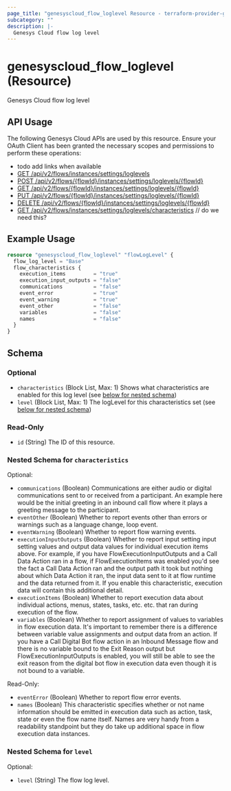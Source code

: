 ```yaml
---
page_title: "genesyscloud_flow_loglevel Resource - terraform-provider-genesyscloud"
subcategory: ""
description: |-
  Genesys Cloud flow log level
---
```

# genesyscloud_flow_loglevel (Resource)

Genesys Cloud flow log level

## API Usage
The following Genesys Cloud APIs are used by this resource. Ensure your OAuth Client has been granted the necessary scopes and permissions to perform these operations:

* todo add links when available
* [GET /api/v2/flows/instances/settings/loglevels]()
* [POST /api/v2/flows/{flowId}/instances/settings/loglevels/{flowId}]()
* [GET /api/v2/flows/{flowId}/instances/settings/loglevels/{flowId}]()
* [PUT /api/v2/flows/{flowId}/instances/settings/loglevels/{flowId}]()
* [DELETE /api/v2/flows/{flowId}/instances/settings/loglevels/{flowId}]()
* [GET /api/v2/flows/instances/settings/loglevels/characteristics]() // do we need this?

## Example Usage

```terraform
resource "genesyscloud_flow_loglevel" "flowLogLevel" {
  flow_log_level = "Base"
  flow_characteristics {
    execution_items         = "true"
    execution_input_outputs = "false"
    communications          = "false"
    event_error             = "true"
    event_warning           = "true"
    event_other             = "false"
    variables               = "false"
    names                   = "false"
  }
}
```

<!-- schema generated by tfplugindocs -->
## Schema

### Optional

- `characteristics` (Block List, Max: 1) Shows what characteristics are enabled for this log level (see [below for nested schema](#nestedblock--characteristics))
- `level` (Block List, Max: 1) The logLevel for this characteristics set (see [below for nested schema](#nestedblock--level))

### Read-Only

- `id` (String) The ID of this resource.

<a id="nestedblock--characteristics"></a>
### Nested Schema for `characteristics`

Optional:

- `communications` (Boolean) Communications are either audio or digital communications sent to or received from a participant.  An example here would be the initial greeting in an inbound call flow where it plays a greeting message to the participant.
- `eventOther` (Boolean) Whether to report events other than errors or warnings such as a language change, loop event.
- `eventWarning` (Boolean) Whether to report flow warning events.
- `executionInputOutputs` (Boolean) Whether to report input setting input setting values and output data values for individual execution items above.  For example, if you have FlowExecutionInputOutputs and a Call Data Action ran in a flow, if FlowExecutionItems was enabled you'd see the fact a Call Data Action ran and the output path it took but nothing about which Data Action it ran, the input data sent to it at flow runtime and the data returned from it.  If you enable this characteristic, execution data will contain this additional detail.
- `executionItems` (Boolean) Whether to report execution data about individual actions, menus, states, tasks, etc. etc. that ran during execution of the flow.
- `variables` (Boolean) Whether to report assignment of values to variables in flow execution data. It's important to remember there is a difference between variable value assignments and output data from an action.  If you have a Call Digital Bot flow action in an Inbound Message flow and there is no variable bound to the Exit Reason output but FlowExecutionInputOutputs is enabled, you will still be able to see the exit reason from the digital bot flow in execution data even though it is not bound to a variable.

Read-Only:

- `eventError` (Boolean) Whether to report flow error events.
- `names` (Boolean) This characteristic specifies whether or not name information should be emitted in execution data such as action, task, state or even the flow name itself.  Names are very handy from a readability standpoint but they do take up additional space in flow execution data instances.


<a id="nestedblock--level"></a>
### Nested Schema for `level`

Optional:

- `level` (String) The flow log level.

